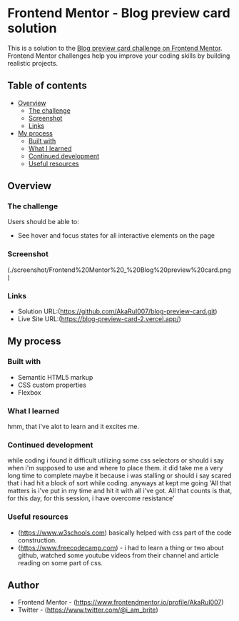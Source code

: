 # Frontend Mentor - Blog preview card solution

This is a solution to the [Blog preview card challenge on Frontend Mentor](https://www.frontendmentor.io/challenges/blog-preview-card-ckPaj01IcS). Frontend Mentor challenges help you improve your coding skills by building realistic projects.

## Table of contents

- [Overview](#overview)
  - [The challenge](#the-challenge)
  - [Screenshot](#screenshot)
  - [Links](#links)
- [My process](#my-process)
  - [Built with](#built-with)
  - [What I learned](#what-i-learned)
  - [Continued development](#continued-development)
  - [Useful resources](#useful-resources)

## Overview

### The challenge

Users should be able to:

- See hover and focus states for all interactive elements on the page

### Screenshot

(./screenshot/Frontend%20Mentor%20_%20Blog%20preview%20card.png)

### Links

- Solution URL:(https://github.com/AkaRuI007/blog-preview-card.git)
- Live Site URL:(https://blog-preview-card-2.vercel.app/)

## My process

### Built with

- Semantic HTML5 markup
- CSS custom properties
- Flexbox

### What I learned

hmm, that i've alot to learn and it excites me.

### Continued development

while coding i found it difficult utilizing some css selectors or should i say when i'm supposed to use and where to place them. it did take me a very long time to complete maybe it because i was stalling or should i say scared that i had hit a block of sort while coding. anyways at kept me going 'All that matters is i've put in my time and hit it with all i've got. All that counts is that, for this day, for this session, i have overcome resistance'

### Useful resources

- (https://www.w3schools.com) basically helped with css part of the code construction.
- (https://www.freecodecamp.com) - i had to learn a thing or two about github, watched some youtube videos from their channel and article reading on some part of css.

## Author

- Frontend Mentor - (https://www.frontendmentor.io/profile/AkaRuI007)
- Twitter -
(https://www.twitter.com/@i_am_brite)